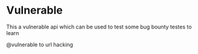 # Vulnerable
This a vulnerable api which can be used to test some bug bounty testes to learn 

@vulnerable to url hacking
